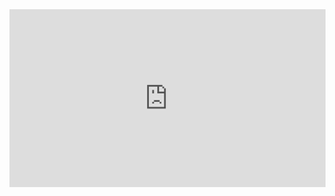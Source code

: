 ﻿<iframe width="560" height="315" src="https://www.youtube.com/embed/Pw0-7wcsiaQ?list=PL1DEQjXG2xnJOSQf2421r1S040NkvCApp" frameborder="0" allowfullscreen></iframe>

